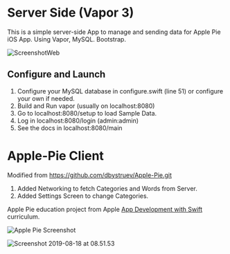 # Server Side (Vapor 3)

This is a simple server-side App to manage and sending data for Apple Pie iOS App. Using Vapor, MySQL. Bootstrap.

![ScreenshotWeb](https://github.com/smokeMMA/Apple-Pie-Client-Server-/blob/master/ScreenshotWeb.png)

## Configure and Launch

1. Configure your MySQL database in configure.swift (line 51) or configure your own if needed.
2. Build and Run vapor (usually on localhost:8080)
3. Go to localhost:8080/setup to load Sample Data. 
4. Log in localhost:8080/login (admin:admin)
5. See the docs in localhost:8080/main


# Apple-Pie Client 
Modified from https://github.com/dbystruev/Apple-Pie.git

1. Added Networking to fetch Categories and Words from Server.
2. Added Settings Screen to change Categories.

Apple Pie education project from Apple [App Development with Swift](https://itunes.apple.com/ru/book/app-development-with-swift/id1219117996?l=en&mt=11) curriculum.

![Apple Pie Screenshot](https://github.com/dbystruev/Apple-Pie/blob/master/Apple%20Pie/Apple%20Pie%20Screenshot.png?raw=true)

![Screenshot 2019-08-18 at 08.51.53](https://github.com/smokeMMA/Apple-Pie-Client-Server-/blob/master/Screenshot%202019-08-18%20at%2008.51.53.png?raw=true)

